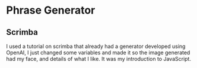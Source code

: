 # Phrase Generator
## Scrimba
I used a tutorial on scrimba that already had a generator developed using OpenAI, I just changed some variables and made it so the image generated had my face, and details of what I like. It was my introduction to JavaScript.
